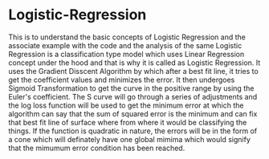 # Logistic-Regression
This is to understand the basic concepts of Logistic Regression and the associate example with the code and the analysis of the same
Logistic Regression is a classification type model which uses Linear Regression concept under the hood and that is why it is called as Logistic Regression.
It uses the Gradient Disscent Algorithm by which after a best fit line, it tries to get the coefficient values and minimizes the error.
It then undergoes Sigmoid Transformation to get the curve in the positive range by using the Euler's coefficient.
The S curve will go through a series of adjustments and the log loss function will be used to get the minimum error at which the algorithm can say that the sum of squared error is the minimum and can fix that best fit line of surface where from where it would be classifying the things.
If the function is quadratic in nature, the errors will be in the form of a cone which will definately have one global mimima which would signify that the mimumum error condition has been reached.
